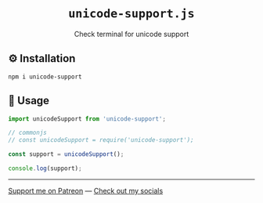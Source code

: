<h1 align="center"><code>unicode-support.js</code></h1>

<p align="center">Check terminal for unicode support</p>

## ⚙️ Installation

```terminal
npm i unicode-support
```

## 📖 Usage

```js
import unicodeSupport from 'unicode-support';

// commonjs
// const unicodeSupport = require('unicode-support');

const support = unicodeSupport();

console.log(support);
```

---

[Support me on Patreon](https://www.patreon.com/axorax) —
[Check out my socials](https://github.com/axorax/socials)